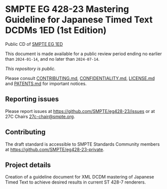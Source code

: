 # SMPTE EG 428-23 Mastering Guideline for Japanese Timed Text DCDMs 1ED (1st Edition)

Public CD of [SMPTE EG  1ED](27c-eg-428-23-cd-2023-07-05-pub)

This document is made available for a public review period ending no earlier than `2024-01-14`, and no later than `2024-07-14`.

_This repository is public._ 

Please consult [CONTRIBUTING.md](./CONTRIBUTING.md), [CONFIDENTIALITY.md](./CONFIDENTIALITY.md), [LICENSE.md](./LICENSE.md) and [PATENTS.md](./PATENTS.md) for important notices.

## Reporting issues

Please report issues at <https://github.com/SMPTE/eg428-23/issues> or at 27C Chairs <27c-chair@smpte.org>.

## Contributing

The draft standard is accessible to SMPTE Standards Community members at <https://github.com/SMPTE/eg428-23-private>.

## Project details

Creation of a guideline document for XML DCDM mastering of Japanese Timed Text to achieve desired results in current ST 428-7 renderers.
